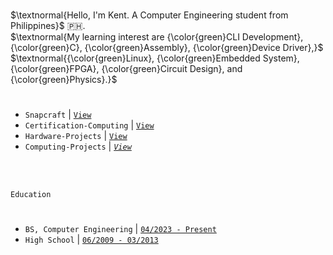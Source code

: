 <br />

$\textnormal{Hello, I'm Kent. A Computer Engineering student from Philippines}$ 🇵🇭. <br />
$\textnormal{My learning interest are {\color{green}CLI Development}, {\color{green}C}, {\color{green}Assembly}, {\color{green}Device Driver},}$ <br />
$\textnormal{{\color{green}Linux}, {\color{green}Embedded System}, {\color{green}FPGA}, {\color{green}Circuit Design}, and {\color{green}Physics}.}$

#
- `Snapcraft` | [`View`](https://snapcraft.io/publisher/kentlouisetonino) <br />
- `Certification-Computing` | [`View`](https://github.com/kentlouisetonino/kentlouisetonino/blob/develop/certification/Computing.md) <br />
- `Hardware-Projects` | [`View`](https://github.com/stars/kentlouisetonino/lists/hardware-projects) <br />
- `Computing-Projects` | [_`View`_](https://github.com/stars/kentlouisetonino/lists/computing-projects) <br />


<br />
<br />

`Education`
#

- `BS, Computer Engineering` | [`04/2023 - Present`](https://github.com/kentlouisetonino/kentlouisetonino/blob/develop/education/02-BS-Computer-Engineering.md)
- `High School` | [`06/2009 - 03/2013`](https://github.com/kentlouisetonino/kentlouisetonino/blob/develop/education/01-High-School.md)

